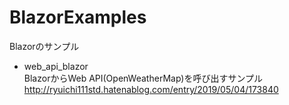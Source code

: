 # BlazorExamples
Blazorのサンプル  

* web_api_blazor  
BlazorからWeb API(OpenWeatherMap)を呼び出すサンプル  
http://ryuichi111std.hatenablog.com/entry/2019/05/04/173840  
